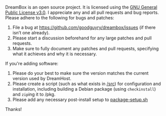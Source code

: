 DreamBox is an open source project. It is licensed using the [GNU General Public License v3.0](http://www.gnu.org/licenses/gpl-3.0.txt). I appreciate any and all pull requests and bug reports. Please adhere to the following for bugs and patches:

1. File a bug at https://github.com/goodguyry/dreambox/issues (if there isn’t one already).
2. Please start a discussion beforehand for any large patches and pull requests.
3. Make sure to fully document any patches and pull requests, specifying what it achieves and why it is necessary.

If you're adding software:

1. Please do your best to make sure the version matches the current version used by DreamHost.
2. Please create a script (such as what exists in [/src](src)) for configuration and installation, including building a Debian package (using `checkinstall`) and `zip`ing it to /pkg.
3. Please add any necessary post-install setup to [package-setup.sh](scripts/package-setup.sh)

Thanks!
